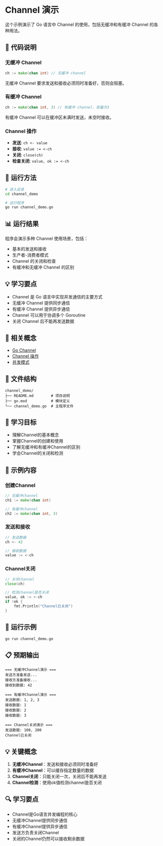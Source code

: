 # Channel 演示

这个示例演示了 Go 语言中 Channel 的使用，包括无缓冲和有缓冲 Channel 的各种用法。

## 📝 代码说明

### 无缓冲 Channel
```go
ch := make(chan int) // 无缓冲 channel
```

无缓冲 Channel 要求发送和接收必须同时准备好，否则会阻塞。

### 有缓冲 Channel
```go
ch := make(chan int, 3) // 有缓冲 channel，容量为3
```

有缓冲 Channel 可以在缓冲区未满时发送，未空时接收。

### Channel 操作
- **发送**: `ch <- value`
- **接收**: `value := <-ch`
- **关闭**: `close(ch)`
- **检查关闭**: `value, ok := <-ch`

## 🚀 运行方法

```bash
# 进入目录
cd channel_demo

# 运行程序
go run channel_demo.go
```

## 📊 运行结果

程序会演示多种 Channel 使用场景，包括：
- 基本的发送和接收
- 生产者-消费者模式
- Channel 的关闭和检查
- 有缓冲和无缓冲 Channel 的区别

## 💡 学习要点

- Channel 是 Go 语言中实现并发通信的主要方式
- 无缓冲 Channel 提供同步通信
- 有缓冲 Channel 提供异步通信
- Channel 可以用于协调多个 Goroutine
- 关闭 Channel 后不能再发送数据

## 🔗 相关概念

- [Go Channel](https://golang.org/ref/spec#Channel_types)
- [Channel 操作](https://golang.org/ref/spec#Send_statements)
- [并发模式](https://golang.org/doc/codewalk/sharemem/)

## 📁 文件结构

```
channel_demo/
├── README.md        # 项目说明
├── go.mod           # 模块定义
└── channel_demo.go  # 主程序文件
```

## 🎯 学习目标

- 理解Channel的基本概念
- 掌握Channel的创建和使用
- 了解无缓冲和有缓冲Channel的区别
- 学会Channel的关闭和检测

## 📖 示例内容

### 创建Channel
```go
// 无缓冲channel
ch1 := make(chan int)

// 有缓冲channel
ch2 := make(chan int, 3)
```

### 发送和接收
```go
// 发送数据
ch <- 42

// 接收数据
value := <-ch
```

### Channel关闭
```go
// 关闭channel
close(ch)

// 检测channel是否关闭
value, ok := <-ch
if !ok {
    fmt.Println("Channel已关闭")
}
```

## 🚀 运行示例

```bash
go run channel_demo.go
```

## 📋 预期输出

```
=== 无缓冲Channel演示 ===
发送方准备发送...
接收方准备接收...
接收到数据: 42

=== 有缓冲Channel演示 ===
发送数据: 1, 2, 3
接收数据: 1
接收数据: 2
接收数据: 3

=== Channel关闭演示 ===
发送数据: 100, 200
Channel已关闭
```

## 💡 关键概念

1. **无缓冲Channel**：发送和接收必须同时准备好
2. **有缓冲Channel**：可以缓存指定数量的数据
3. **Channel关闭**：只能关闭一次，关闭后不能再发送
4. **Channel检测**：使用ok值检测channel是否关闭

## 🔍 学习要点

- Channel是Go语言并发编程的核心
- 无缓冲Channel提供同步通信
- 有缓冲Channel提供异步通信
- 发送方负责关闭Channel
- 关闭的Channel仍然可以接收剩余数据 